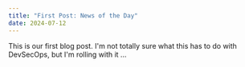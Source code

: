 ```yaml
---
title: "First Post: News of the Day"
date: 2024-07-12
---
```


This is our first blog post. I'm not totally sure what this has to do with DevSecOps, but I'm rolling with it ...
